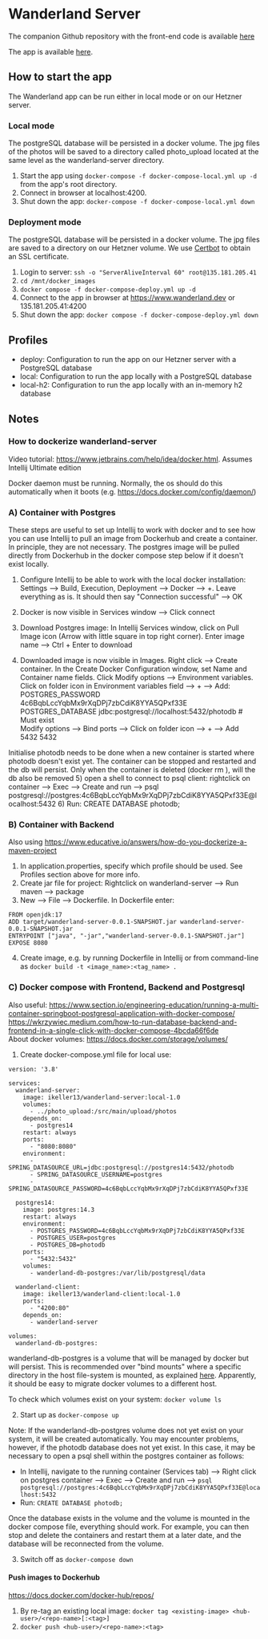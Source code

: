 # Wanderland Server

The companion Github repository with the front-end code is available [here](https://github.com/marcoavol/wanderland-client)

The app is available [here](https://www.wanderland.dev).


## How to start the app

The Wanderland app can be run either in local mode or on our Hetzner server. 

### Local mode
The postgreSQL database will be persisted in a docker volume. The jpg files of the photos will be saved to a directory called photo_upload located at the same level as the wanderland-server directory.
1) Start the app using `docker-compose -f docker-compose-local.yml up -d` from the app's root directory. 
2) Connect in browser at localhost:4200.
3) Shut down the app: `docker-compose -f docker-compose-local.yml down`

### Deployment mode
The postgreSQL database will be persisted in a docker volume. The jpg files are saved to a directory on our Hetzner volume. We use [Certbot](https://certbot.eff.org/) to obtain an SSL certificate.
1) Login to server: `ssh -o "ServerAliveInterval 60" root@135.181.205.41`
2) `cd /mnt/docker_images`
3) `docker compose -f docker-compose-deploy.yml up -d`
4) Connect to the app in browser at https://www.wanderland.dev or 135.181.205.41:4200
5) Shut down the app: `docker compose -f docker-compose-deploy.yml down`


## Profiles
- deploy: Configuration to run the app on our Hetzner server with a PostgreSQL database
- local: Configuration to run the app locally with a PostgreSQL database
- local-h2: Configuration to run the app locally with an in-memory h2 database




## Notes

### How to dockerize wanderland-server

Video tutorial: https://www.jetbrains.com/help/idea/docker.html. Assumes Intellij Ultimate edition


Docker daemon must be running. Normally, the os should do this automatically when it boots (e.g. https://docs.docker.com/config/daemon/)

###  A) Container with Postgres

These steps are useful to set up Intellij to work with docker and to see how you can use Intellij to pull an image from Dockerhub and create a container. In principle, they are not necessary. The postgres image will be pulled directly from Dockerhub in the docker compose step below if it doesn't exist locally. 

1) Configure Intellij to be able to work with the local docker installation:
Settings --> Build, Execution, Deployment --> Docker --> +. Leave everything as is. It should then say "Connection successful" --> OK

2) Docker is now visible in Services window --> Click connect

3) Download Postgres image: In Intellij Services window, click on Pull Image icon (Arrow with little square in top right corner). Enter image name --> Ctrl + Enter to download

4) Downloaded image is now visible in Images. Right click --> Create container. In the Create Docker Configuration window, set Name and Container name fields. Click Modify options --> Environment variables. Click on folder icon in Environment variables field --> + --> Add:  
POSTGRES_PASSWORD	4c6BqbLccYqbMx9rXqDPj7zbCdiK8YYA5QPxf33E     
POSTGRES_DATABASE	jdbc:postgresql://localhost:5432/photodb   # Must exist  
Modify options --> Bind ports --> Click on folder icon --> + --> Add  
5432	5432  

Initialise photodb needs to be done when a new container is started where photodb doesn't exist yet. The container can be stopped and restarted and the db will persist. Only when the container is deleted (docker rm <container>), will the db also be removed
5) open a shell to connect to psql client: rightclick on container --> Exec --> Create and run --> psql postgresql://postgres:4c6BqbLccYqbMx9rXqDPj7zbCdiK8YYA5QPxf33E@localhost:5432
6) Run: CREATE DATABASE photodb;


### B) Container with Backend

Also using https://www.educative.io/answers/how-do-you-dockerize-a-maven-project

1) In application.properties, specify which profile should be used. See Profiles section above for more info.
2) Create jar file for project: Rightclick on wanderland-server --> Run maven --> package
3) New --> File --> Dockerfile. In Dockerfile enter:
```
FROM openjdk:17
ADD target/wanderland-server-0.0.1-SNAPSHOT.jar wanderland-server-0.0.1-SNAPSHOT.jar
ENTRYPOINT ["java", "-jar","wanderland-server-0.0.1-SNAPSHOT.jar"]
EXPOSE 8080
```

4) Create image, e.g. by running Dockerfile in Intellij or from command-line as `docker build -t <image_name>:<tag_name> .`


### C) Docker compose with Frontend, Backend and Postgresql

Also useful:
https://www.section.io/engineering-education/running-a-multi-container-springboot-postgresql-application-with-docker-compose/  
https://wkrzywiec.medium.com/how-to-run-database-backend-and-frontend-in-a-single-click-with-docker-compose-4bcda66f6de  
About docker volumes: https://docs.docker.com/storage/volumes/

1) Create docker-compose.yml file for local use:
```
version: '3.8'

services:
  wanderland-server:
    image: ikeller13/wanderland-server:local-1.0
    volumes:
      - ../photo_upload:/src/main/upload/photos
    depends_on:
      - postgres14
    restart: always
    ports:
      - "8080:8080"
    environment:
      - SPRING_DATASOURCE_URL=jdbc:postgresql://postgres14:5432/photodb
      - SPRING_DATASOURCE_USERNAME=postgres
      - SPRING_DATASOURCE_PASSWORD=4c6BqbLccYqbMx9rXqDPj7zbCdiK8YYA5QPxf33E

  postgres14:
    image: postgres:14.3
    restart: always
    environment:
      - POSTGRES_PASSWORD=4c6BqbLccYqbMx9rXqDPj7zbCdiK8YYA5QPxf33E
      - POSTGRES_USER=postgres
      - POSTGRES_DB=photodb
    ports:
      - "5432:5432"
    volumes:
      - wanderland-db-postgres:/var/lib/postgresql/data

  wanderland-client:
    image: ikeller13/wanderland-client:local-1.0
    ports:
      - "4200:80"
    depends_on:
      - wanderland-server

volumes:
  wanderland-db-postgres:
```
wanderland-db-postgres is a volume that will be managed by docker but will persist. This is recommended over "bind mounts" where a specific directory in the host file-system is mounted, as explained [here](https://docs.docker.com/storage/volumes/). Apparently, it should be easy to migrate docker volumes to a different host.

To check which volumes exist on your system: `docker volume ls`



2) Start up as `docker-compose up`

Note: If the wanderland-db-postgres volume does not yet exist on your system, it will be created automatically. You may encounter problems, however, if the photodb database does not yet exist. In this case, it may be necessary to open a psql shell within the postgres container as follows:
- In Intellij, navigate to the running container (Services tab) --> Right click on postgres container --> Exec --> Create and run --> `psql postgresql://postgres:4c6BqbLccYqbMx9rXqDPj7zbCdiK8YYA5QPxf33E@localhost:5432`
- Run: `CREATE DATABASE photodb;`

Once the database exists in the volume and the volume is mounted in the docker compose file, everything should work. For example, you can then stop and delete the containers and restart them at a later date, and the database will be reconnected from the volume. 


3) Switch off as `docker-compose down`


#### Push images to Dockerhub
https://docs.docker.com/docker-hub/repos/
1) By re-tag an existing local image:  `docker tag <existing-image> <hub-user>/<repo-name>[:<tag>]`
2) `docker push <hub-user>/<repo-name>:<tag>`

